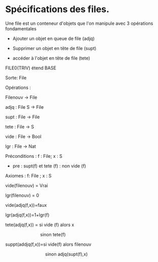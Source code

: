 # Spécifications des files.

Une file est un conteneur d'objets que l'on manipule avec 3 opérations fondamentales

* Ajouter un objet en queue de file (adjq)

* Supprimer un objet en tête de file (supt)

* accéder à l'objet en tête de file (tete)



FILE0(TRIV) étend BASE

Sorte: File

Opérations : 

Filenouv -> File

adjq : File S -> File

supt : File -> File

tete : File -> S

vide : File -> Bool

lgr : File -> Nat

Préconditions : f : File; x : S

* pre : supt(f) et tete (f) : non vide (f)



Axiomes : f: File ; x : S

vide(filenouv) = Vrai

lgr(filenouv) = 0

vide(adjq(f,x))=faux

lgr(adjq(f,x))=1+lgr(f)

tete(adjq(f,x)) = si vide (f) alors x

                            sinon tete(f) 

suppt(addjq(f,x))=si vide(f) alors filenouv

                                sinon adjq(supt(f),x)

